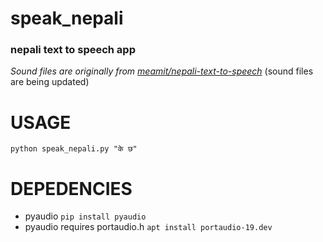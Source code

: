 # speak_nepali
### nepali text to speech app 

*Sound files are originally from [meamit/nepali-text-to-speech](https://github.com/meamit/nepali-text-to-speech)*
  (sound files are being updated)
  
# USAGE
```
python speak_nepali.py "के छ"
```
# DEPEDENCIES
- pyaudio
  `pip install pyaudio`
- pyaudio requires portaudio.h
  `apt install portaudio-19.dev`
